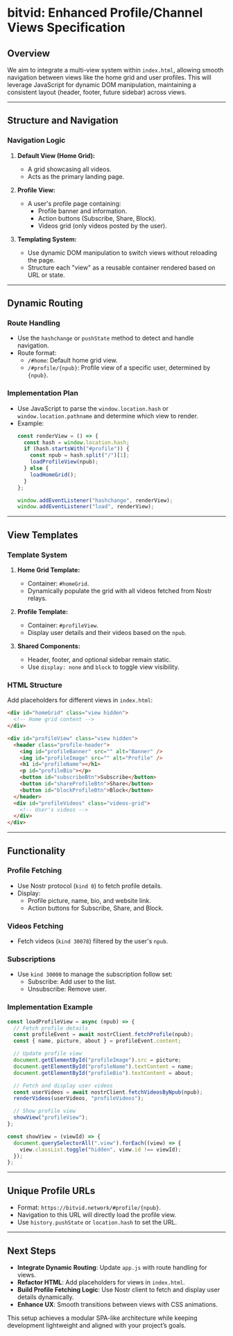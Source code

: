 # **bitvid: Enhanced Profile/Channel Views Specification**

## **Overview**
We aim to integrate a multi-view system within `index.html`, allowing smooth navigation between views like the home grid and user profiles. This will leverage JavaScript for dynamic DOM manipulation, maintaining a consistent layout (header, footer, future sidebar) across views.

---

## **Structure and Navigation**
### **Navigation Logic**
1. **Default View (Home Grid):**
   - A grid showcasing all videos.
   - Acts as the primary landing page.

2. **Profile View:**
   - A user's profile page containing:
     - Profile banner and information.
     - Action buttons (Subscribe, Share, Block).
     - Videos grid (only videos posted by the user).

3. **Templating System:**
   - Use dynamic DOM manipulation to switch views without reloading the page.
   - Structure each "view" as a reusable container rendered based on URL or state.

---

## **Dynamic Routing**
### **Route Handling**
- Use the `hashchange` or `pushState` method to detect and handle navigation.
- Route format:
  - `/#home`: Default home grid view.
  - `/#profile/{npub}`: Profile view of a specific user, determined by `{npub}`.

### **Implementation Plan**
- Use JavaScript to parse the `window.location.hash` or `window.location.pathname` and determine which view to render.
- Example:
  ```javascript
  const renderView = () => {
    const hash = window.location.hash;
    if (hash.startsWith("#profile")) {
      const npub = hash.split("/")[1];
      loadProfileView(npub);
    } else {
      loadHomeGrid();
    }
  };

  window.addEventListener("hashchange", renderView);
  window.addEventListener("load", renderView);
  ```

---

## **View Templates**
### **Template System**
1. **Home Grid Template:**
   - Container: `#homeGrid`.
   - Dynamically populate the grid with all videos fetched from Nostr relays.

2. **Profile Template:**
   - Container: `#profileView`.
   - Display user details and their videos based on the `npub`.

3. **Shared Components:**
   - Header, footer, and optional sidebar remain static.
   - Use `display: none` and `block` to toggle view visibility.

### **HTML Structure**
Add placeholders for different views in `index.html`:
```html
<div id="homeGrid" class="view hidden">
  <!-- Home grid content -->
</div>

<div id="profileView" class="view hidden">
  <header class="profile-header">
    <img id="profileBanner" src="" alt="Banner" />
    <img id="profileImage" src="" alt="Profile" />
    <h1 id="profileName"></h1>
    <p id="profileBio"></p>
    <button id="subscribeBtn">Subscribe</button>
    <button id="shareProfileBtn">Share</button>
    <button id="blockProfileBtn">Block</button>
  </header>
  <div id="profileVideos" class="videos-grid">
    <!-- User's videos -->
  </div>
</div>
```

---

## **Functionality**
### **Profile Fetching**
- Use Nostr protocol (`kind 0`) to fetch profile details.
- Display:
  - Profile picture, name, bio, and website link.
  - Action buttons for Subscribe, Share, and Block.

### **Videos Fetching**
- Fetch videos (`kind 30078`) filtered by the user's `npub`.

### **Subscriptions**
- Use `kind 30000` to manage the subscription follow set:
  - Subscribe: Add user to the list.
  - Unsubscribe: Remove user.

### **Implementation Example**
```javascript
const loadProfileView = async (npub) => {
  // Fetch profile details
  const profileEvent = await nostrClient.fetchProfile(npub);
  const { name, picture, about } = profileEvent.content;

  // Update profile view
  document.getElementById("profileImage").src = picture;
  document.getElementById("profileName").textContent = name;
  document.getElementById("profileBio").textContent = about;

  // Fetch and display user videos
  const userVideos = await nostrClient.fetchVideosByNpub(npub);
  renderVideos(userVideos, "profileVideos");

  // Show profile view
  showView("profileView");
};

const showView = (viewId) => {
  document.querySelectorAll(".view").forEach((view) => {
    view.classList.toggle("hidden", view.id !== viewId);
  });
};
```

---

## **Unique Profile URLs**
- Format: `https://bitvid.network/#profile/{npub}`.
- Navigation to this URL will directly load the profile view.
- Use `history.pushState` or `location.hash` to set the URL.

---

## **Next Steps**
- **Integrate Dynamic Routing**: Update `app.js` with route handling for views.
- **Refactor HTML**: Add placeholders for views in `index.html`.
- **Build Profile Fetching Logic**: Use Nostr client to fetch and display user details dynamically.
- **Enhance UX**: Smooth transitions between views with CSS animations.

This setup achieves a modular SPA-like architecture while keeping development lightweight and aligned with your project’s goals.